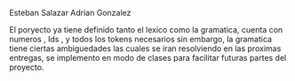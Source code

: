 Esteban Salazar
Adrian Gonzalez

El poryecto ya tiene definido tanto el lexico como la gramatica, cuenta con numeros , Ids , y todos los tokens necesarios
sin embargo, la gramatica tiene ciertas ambiguedades las cuales se iran resolviendo en las proximas entregas, se implemento en modo de clases para facilitar futuras partes del proyecto.